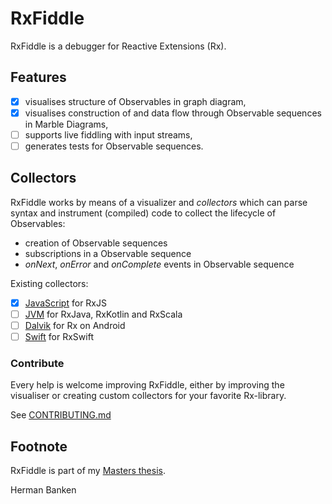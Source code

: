 # RxFiddle

RxFiddle is a debugger for Reactive Extensions (Rx). 

## Features
- [x] visualises structure of Observables in graph diagram,
- [x] visualises construction of and data flow through Observable sequences in Marble Diagrams,
- [ ] supports live fiddling with input streams,
- [ ] generates tests for Observable sequences.

## Collectors
RxFiddle works by means of a visualizer and *collectors* which can parse
syntax and instrument (compiled) code to collect the lifecycle of Observables:

- creation of Observable sequences
- subscriptions in a Observable sequence
- *onNext*, *onError* and *onComplete* events in Observable sequence

Existing collectors:

- [x] [JavaScript](rxfiddle-js-collector) for RxJS
- [ ] [JVM](rxfiddle-jvm-collector) for RxJava, RxKotlin and RxScala
- [ ] [Dalvik](rxfiddle-android-collector) for Rx on Android
- [ ] [Swift](rxfiddle-swift-collector) for RxSwift

### Contribute
Every help is welcome improving RxFiddle, either by improving the visualiser or
creating custom collectors for your favorite Rx-library. 

See [CONTRIBUTING.md](./CONTRIBUTING.md)

## Footnote
RxFiddle is part of my [Masters thesis](doc).

Herman Banken